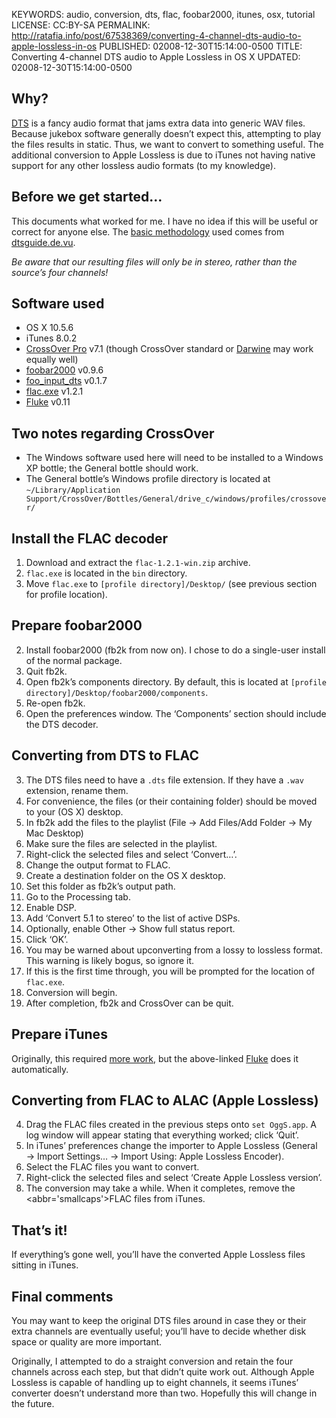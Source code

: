 KEYWORDS: audio, conversion, dts, flac, foobar2000, itunes, osx, tutorial
LICENSE: CC:BY-SA
PERMALINK: http://ratafia.info/post/67538369/converting-4-channel-dts-audio-to-apple-lossless-in-os
PUBLISHED: 02008-12-30T15:14:00-0500
TITLE: Converting 4-channel DTS audio to Apple Lossless in OS Ⅹ
UPDATED: 02008-12-30T15:14:00-0500

## Why?

[<abbr class='smallcaps'>DTS</abbr>][dts] is a fancy audio format that jams
extra data into generic <abbr class='smallcaps'>WAV</abbr> files. Because
jukebox software generally doesn’t expect this, attempting to play the files
results in static. Thus, we want to convert to something useful. The additional
conversion to Apple Lossless is due to iTunes not having native support for any
other lossless audio formats (to my knowledge).

 [dts]: http://en.wikipedia.org/wiki/DTS_(sound_system) "Wikipedia article for DTS"

## Before we get started…

This documents what worked for me. I have no idea if this will be useful or
correct for anyone else. The [basic methodology][bm] used comes from
[dtsguide.de.vu][ddv].

<em>Be aware that our resulting files will only be in stereo, rather than the
source’s four channels!</em>

 [bm]: http://www.schudy.de/dts/dts2all-e.htm
 [ddv]: http://dtsguide.de.vu

## Software used

* <abbr class='smallcaps'>OS Ⅹ</abbr> 10.5.6
* iTunes 8.0.2
* [CrossOver Pro][cop] v7.1 (though CrossOver standard or [Darwine][dw] may
work equally well)
* [foobar2000][fb2] v0.9.6
* [foo_input_dts][fid] v0.1.7
* [flac.exe][fexe] v1.2.1
* [Fluke][fluke] v0.11

 [cop]: http://www.codeweavers.com/products/cxmac/ "CrossOver Pro product page"
 [dw]: http://www.kronenberg.org/darwine/ "Darwine builds"
 [fb2]: http://www.foobar2000.org/?page=Download "foobar2000 download page"
 [fexe]: http://sourceforge.net/project/showfiles.php?group_id=13478&package_id=12675 "flac.exe download page"
 [fid]: http://www.softpedia.com/progDownload/foo-dtsSTAR-Download-107229.html "foo_input_dts download page"
 [fluke]: http://cubicfruit.com/fluke/ "Fluke download"

## Two notes regarding CrossOver

* The Windows software used here will need to be installed to a Windows
<abbr class='smallcaps'>XP</abbr> bottle; the General bottle should work.
* The General bottle’s Windows profile directory is located at
`~/Library/Application Support/CrossOver/Bottles/General/drive_c/windows/profiles/crossover/`

## Install the <abbr class='smallcaps'>FLAC</abbr> decoder

1. Download and extract the `flac-1.2.1-win.zip` archive.
1. `flac.exe` is located in the `bin` directory.
1. Move `flac.exe` to `[profile directory]/Desktop/` (see previous section for
profile location).

## Prepare foobar2000

2. Install foobar2000 (<abbr>fb2k</abbr> from now on). I chose to do a
single-user install of the normal package.
2. Quit <abbr>fb2k</abbr>.
2. Open <abbr>fb2k</abbr>’s components directory. By default, this is located
at `[profile directory]/Desktop/foobar2000/components`.
2. Re-open <abbr>fb2k</abbr>.
2. Open the preferences window. The ‘Components’ section should include the
<abbr class='smallcaps'>DTS</abbr> decoder.

## Converting from <abbr class='smallcaps'>DTS</abbr> to <abbr class='smallcaps'>FLAC</abbr>

3. The <abbr class='smallcaps'>DTS</abbr> files need to have a `.dts` file
extension. If they have a `.wav` extension, rename them.
3. For convenience, the files (or their containing folder) should be moved to
your (<abbr class='smallcaps'>OS Ⅹ</abbr>) desktop.
3. In <abbr>fb2k</abbr> add the files to the playlist (File → Add Files/Add
Folder → My Mac Desktop)
3. Make sure the files are selected in the playlist.
3. Right-click the selected files and select ‘Convert…’.
3. Change the output format to <abbr class='smallcaps'>FLAC</abbr>.
3. Create a destination folder on the <abbr class='smallcaps'>OS Ⅹ</abbr>
desktop.
3. Set this folder as <abbr>fb2k</abbr>’s output path.
3. Go to the Processing tab.
3. Enable <abbr class='smallcaps'>DSP</abbr>.
3. Add ‘Convert 5.1 to stereo’ to the list of active
<abbr class='smallcaps'>DSP</abbr>s.
3. Optionally, enable Other → Show full status report.
3. Click ‘OK’.
3. You may be warned about upconverting from a lossy to lossless format. This
warning is likely bogus, so ignore it.
3. If this is the first time through, you will be prompted for the location of
`flac.exe`.
3. Conversion will begin.
3. After completion, <abbr>fb2k</abbr> and CrossOver can be quit.

## Prepare iTunes

Originally, this required [more work][flacman], but the above-linked
[Fluke][fluke] does it automatically.

 [flacman]: http://earpick.wordpress.com/2007/06/11/how-to-play-flac-in-itunes-on-mac/ "‘How to play FLAC in iTunes on Mac’"
 [fluke]: http://cubicfruit.com/fluke/

## Converting from <abbr class='smallcaps'>FLAC</abbr> to <abbr class='smallcaps'>ALAC</abbr> (Apple Lossless)

4. Drag the <abbr class='smallcaps'>FLAC</abbr> files created in the previous
steps onto `set OggS.app`. A log window will appear stating that everything
worked; click ‘Quit’.
4. In iTunes’ preferences change the importer to Apple Lossless (General → Import
Settings… → Import Using: Apple Lossless Encoder).
4. Select the <abbr class='smallcaps'>FLAC</abbr> files you want to convert.
4. Right-click the selected files and select ‘Create Apple Lossless version’.
4. The conversion may take a while. When it completes, remove the
<abbr='smallcaps'>FLAC</abbr> files from iTunes.

## That’s it!

If everything’s gone well, you’ll have the converted Apple Lossless files
sitting in iTunes.

## Final comments

You may want to keep the original <abbr class='smallcaps'>DTS</abbr> files
around in case they or their extra channels are eventually useful; you’ll have
to decide whether disk space or quality are more important.

Originally, I attempted to do a straight conversion and retain the four
channels across each step, but that didn’t quite work out. Although Apple
Lossless is capable of handling up to eight channels, it seems iTunes’
converter doesn’t understand more than two. Hopefully this will change in the
future.
